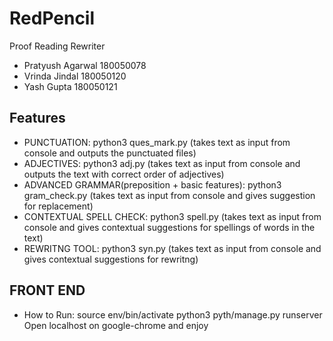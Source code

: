 # RedPencil
Proof Reading Rewriter 
* Pratyush Agarwal 180050078
* Vrinda Jindal 180050120
* Yash Gupta 180050121

## Features
* PUNCTUATION: python3 ques_mark.py (takes text as input from console and outputs the punctuated files)
* ADJECTIVES: python3 adj.py (takes text as input from console and outputs the text with correct order of adjectives)
* ADVANCED GRAMMAR(preposition + basic features): python3 gram_check.py (takes text as input from console and gives suggestion for replacement)
* CONTEXTUAL SPELL CHECK: python3 spell.py (takes text as input from console and gives contextual suggestions for spellings of words in the text)
* REWRITNG TOOL: python3 syn.py (takes text as input from console and gives contextual suggestions for rewritng)

## FRONT END
* How to Run:
  source env/bin/activate
  python3 pyth/manage.py runserver
  Open localhost on google-chrome and enjoy
  

